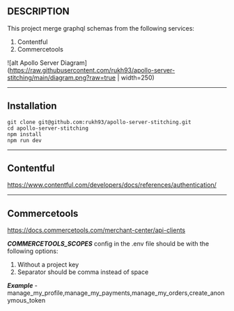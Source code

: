 **DESCRIPTION**
-
This project merge graphql schemas from the following services:
1. Contentful
2. Commercetools

![alt Apollo Server Diagram](https://raw.githubusercontent.com/rukh93/apollo-server-stitching/main/diagram.png?raw=true | width=250)

---
**Installation**
-

`git clone git@github.com:rukh93/apollo-server-stitching.git`\
`cd apollo-server-stitching`\
`npm install`\
`npm run dev`

---

**Contentful**
-
https://www.contentful.com/developers/docs/references/authentication/

---

**Commercetools**
-

https://docs.commercetools.com/merchant-center/api-clients

***COMMERCETOOLS_SCOPES*** config in the .env file should be with the following options:
1. Without a project key
2. Separator should be comma instead of space

***Example*** - manage_my_profile,manage_my_payments,manage_my_orders,create_anonymous_token
